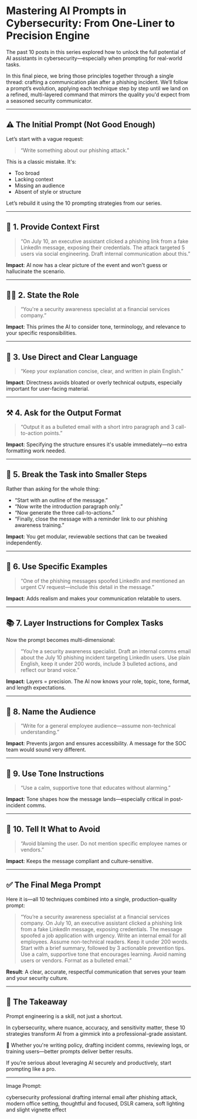# Mastering AI Prompts in Cybersecurity: From One-Liner to Precision Engine

The past 10 posts in this series explored how to unlock the full potential of AI assistants in cybersecurity—especially when prompting for real-world tasks.

In this final piece, we bring those principles together through a single thread: crafting a communication plan after a phishing incident. We’ll follow a prompt’s evolution, applying each technique step by step until we land on a refined, multi-layered command that mirrors the quality you'd expect from a seasoned security communicator.

---

## ⚠️ The Initial Prompt (Not Good Enough)

Let’s start with a vague request:

> “Write something about our phishing attack.”

This is a classic mistake. It's:
- Too broad  
- Lacking context  
- Missing an audience  
- Absent of style or structure  

Let’s rebuild it using the 10 prompting strategies from our series.

---

## 🧱 1. Provide Context First

> “On July 10, an executive assistant clicked a phishing link from a fake LinkedIn message, exposing their credentials. The attack targeted 5 users via social engineering. Draft internal communication about this.”

**Impact**: AI now has a clear picture of the event and won't guess or hallucinate the scenario.

---

## 🧑‍💼 2. State the Role

> “You're a security awareness specialist at a financial services company.”

**Impact**: This primes the AI to consider tone, terminology, and relevance to your specific responsibilities.

---

## 🔧 3. Use Direct and Clear Language

> “Keep your explanation concise, clear, and written in plain English.”

**Impact**: Directness avoids bloated or overly technical outputs, especially important for user-facing material.

---

## ⚒️ 4. Ask for the Output Format

> “Output it as a bulleted email with a short intro paragraph and 3 call-to-action points.”

**Impact**: Specifying the structure ensures it's usable immediately—no extra formatting work needed.

---

## 🧩 5. Break the Task into Smaller Steps

Rather than asking for the whole thing:

- “Start with an outline of the message.”  
- “Now write the introduction paragraph only.”  
- “Now generate the three call-to-actions.”  
- “Finally, close the message with a reminder link to our phishing awareness training.”

**Impact**: You get modular, reviewable sections that can be tweaked independently.

---

## 📎 6. Use Specific Examples

> “One of the phishing messages spoofed LinkedIn and mentioned an urgent CV request—include this detail in the message.”

**Impact**: Adds realism and makes your communication relatable to users.

---

## 📚 7. Layer Instructions for Complex Tasks

Now the prompt becomes multi-dimensional:

> “You’re a security awareness specialist. Draft an internal comms email about the July 10 phishing incident targeting LinkedIn users. Use plain English, keep it under 200 words, include 3 bulleted actions, and reflect our brand voice.”

**Impact**: Layers = precision. The AI now knows your role, topic, tone, format, and length expectations.

---

## 🎯 8. Name the Audience

> “Write for a general employee audience—assume non-technical understanding.”

**Impact**: Prevents jargon and ensures accessibility. A message for the SOC team would sound very different.

---

## 🎤 9. Use Tone Instructions

> “Use a calm, supportive tone that educates without alarming.”

**Impact**: Tone shapes how the message lands—especially critical in post-incident comms.

---

## 🚫 10. Tell It What to Avoid

> “Avoid blaming the user. Do not mention specific employee names or vendors.”

**Impact**: Keeps the message compliant and culture-sensitive.

---

## ✅ The Final Mega Prompt

Here it is—all 10 techniques combined into a single, production-quality prompt:

> “You’re a security awareness specialist at a financial services company. On July 10, an executive assistant clicked a phishing link from a fake LinkedIn message, exposing credentials. The message spoofed a job application with urgency. Write an internal email for all employees. Assume non-technical readers. Keep it under 200 words. Start with a brief summary, followed by 3 actionable prevention tips. Use a calm, supportive tone that encourages learning. Avoid naming users or vendors. Format as a bulleted email.”

**Result**: A clear, accurate, respectful communication that serves your team and your security culture.

---

## 🧠 The Takeaway

Prompt engineering is a skill, not just a shortcut.

In cybersecurity, where nuance, accuracy, and sensitivity matter, these 10 strategies transform AI from a gimmick into a professional-grade assistant.

🔐 Whether you're writing policy, drafting incident comms, reviewing logs, or training users—better prompts deliver better results.

If you’re serious about leveraging AI securely and productively, start prompting like a pro.

---

Image Prompt:

cybersecurity professional drafting internal email after phishing attack, modern office setting, thoughtful and focused, DSLR camera, soft lighting and slight vignette effect
